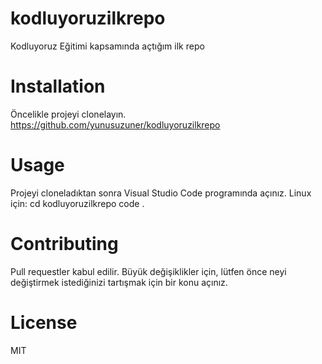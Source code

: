 # kodluyoruzilkrepo
Kodluyoruz Eğitimi kapsamında açtığım ilk repo
# Installation
Öncelikle projeyi clonelayın.
https://github.com/yunusuzuner/kodluyoruzilkrepo
# Usage
Projeyi cloneladıktan sonra Visual Studio Code programında açınız.
Linux için:
cd kodluyoruzilkrepo
code .
# Contributing
Pull requestler kabul edilir. Büyük değişiklikler için, lütfen önce neyi değiştirmek istediğinizi tartışmak için bir konu açınız.
# License
MIT